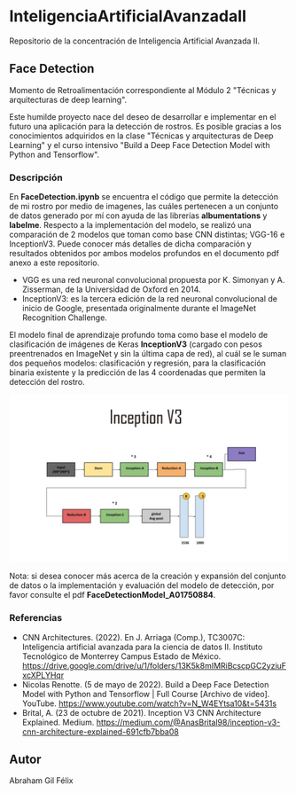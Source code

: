 # InteligenciaArtificialAvanzadaII
Repositorio de la concentración de Inteligencia Artificial Avanzada II.


## Face Detection

Momento de Retroalimentación correspondiente al Módulo 2 "Técnicas y arquitecturas de deep learning".

Este humilde proyecto nace del deseo de desarrollar e implementar en el futuro una aplicación para la detección de rostros. Es posible gracias a los conocimientos adquiridos en la clase "Técnicas y arquitecturas de Deep Learning" y el curso intensivo "Build a Deep Face Detection Model with Python and Tensorflow".

### Descripción

En **FaceDetection.ipynb** se encuentra el código que permite la detección de mi rostro por medio de imagenes, las cuáles pertenecen a un conjunto de datos generado por mí con ayuda de las librerías **albumentations** y **labelme**. Respecto a la implementación del modelo, se realizó una comparación de 2 modelos que toman como base CNN distintas; VGG-16 e InceptionV3. Puede conocer más detalles de dicha comparación y resultados obtenidos por ambos modelos profundos en el documento pdf anexo a este repositorio. 

* VGG es una red neuronal convolucional propuesta por K. Simonyan y A. Zisserman, de la Universidad de Oxford en 2014.
* InceptionV3: es la tercera edición de la red neuronal convolucional de inicio de Google, presentada originalmente durante el ImageNet Recognition Challenge.

El modelo final de aprendizaje profundo toma como base el modelo de clasificación de imágenes de Keras **InceptionV3** (cargado con pesos preentrenados en ImageNet y sin la última capa de red), al cuál se le suman dos pequeños modelos: clasificación y regresión, para la clasificación binaria existente y la predicción de las 4 coordenadas que permiten la detección del rostro. 

![Screenshot](M2_DeepLearning/FaceDetection/inceptionv3.jpeg)

Nota: si desea conocer más acerca de la creación y expansión del conjunto de datos o la implementación y evaluación del modelo de detección, por favor consulte el pdf **FaceDetectionModel_A01750884**.

### Referencias
* CNN Architectures. (2022). En J. Arriaga (Comp.), TC3007C: Inteligencia artificial avanzada para la ciencia de datos II. Instituto Tecnológico de Monterrey Campus Estado de México. https://drive.google.com/drive/u/1/folders/13K5k8mIMRiBcscpGC2yziuFxcXPLYHqr
* Nicolas Renotte. (5 de mayo de 2022). Build a Deep Face Detection Model with Python and Tensorflow | Full Course [Archivo de video]. YouTube. https://www.youtube.com/watch?v=N_W4EYtsa10&t=5431s 
* Brital, A. (23 de octubre de 2021). Inception V3 CNN Architecture Explained. Medium. https://medium.com/@AnasBrital98/inception-v3-cnn-architecture-explained-691cfb7bba08


## Autor
Abraham Gil Félix
